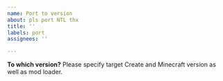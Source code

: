 ```yaml
---
name: Port to version
about: pls port NTL thx
title: ''
labels: port
assignees: ''

---
```


**To which version?**
Please specify target Create and Minecraft version as well as mod loader.
